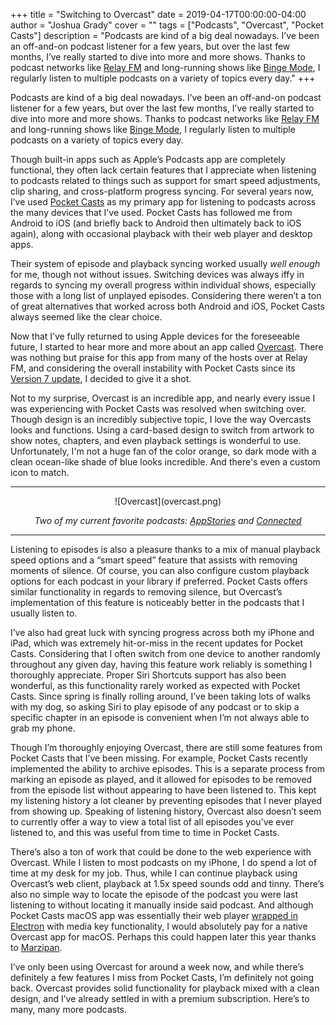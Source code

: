+++
title = "Switching to Overcast"
date = 2019-04-17T00:00:00-04:00
author = "Joshua Grady"
cover = ""
tags = ["Podcasts", "Overcast", "Pocket Casts"]
description = "Podcasts are kind of a big deal nowadays. I’ve been an off-and-on podcast listener for a few years, but over the last few months, I’ve really started to dive into more and more shows. Thanks to podcast networks like [Relay FM](https://www.relay.fm) and long-running shows like [Binge Mode](https://www.theringer.com/binge-mode), I regularly listen to multiple podcasts on a variety of topics every day."
+++

Podcasts are kind of a big deal nowadays. I’ve been an off-and-on podcast listener for a few years, but over the last few months, I’ve really started to dive into more and more shows. Thanks to podcast networks like [Relay FM](https://www.relay.fm) and long-running shows like [Binge Mode](https://www.theringer.com/binge-mode), I regularly listen to multiple podcasts on a variety of topics every day.

Though built-in apps such as Apple’s Podcasts app are completely functional, they often lack certain features that I appreciate when listening to podcasts related to things such as support for smart speed adjustments, clip sharing, and cross-platform progress syncing. For several years now, I’ve used [Pocket Casts](https://www.pocketcasts.com) as my primary app for listening to podcasts across the many devices that I've used. Pocket Casts has followed me from Android to iOS (and briefly back to Android then ultimately back to iOS again), along with occasional playback with their web player and desktop apps.

Their system of episode and playback syncing worked usually _well enough_ for me, though not without issues. Switching devices was always iffy in regards to syncing my overall progress within individual shows, especially those with a long list of unplayed episodes. Considering there weren’t a ton of great alternatives that worked across both Android and iOS, Pocket Casts always seemed like the clear choice.

Now that I’ve fully returned to using Apple devices for the foreseeable future, I started to hear more and more about an app called [Overcast](https://overcast.fm). There was nothing but praise for this app from many of the hosts over at Relay FM, and considering the overall instability with Pocket Casts since its [Version 7 update](https://blog.pocketcasts.com/pocket-casts-7/), I decided to give it a shot.

Not to my surprise, Overcast is an incredible app, and nearly every issue I was experiencing with Pocket Casts was resolved when switching over. Though design is an incredibly subjective topic, I love the way Overcasts looks and functions. Using a card-based design to switch from artwork to show notes, chapters, and even playback settings is wonderful to use. Unfortunately, I'm not a huge fan of the color orange, so dark mode with a clean ocean-like shade of blue looks incredible. And there's even a custom icon to match.

---

<center>![Overcast](overcast.png)

_Two of my current favorite podcasts: [AppStories](https://appstories.net) and [Connected](https://www.relay.fm/connected)_</center>

---

Listening to episodes is also a pleasure thanks to a mix of manual playback speed options and a “smart speed” feature that assists with removing moments of silence. Of course, you can also configure custom playback options for each podcast in your library if preferred. Pocket Casts offers similar functionality in regards to removing silence, but Overcast’s implementation of this feature is noticeably better in the podcasts that I usually listen to.

I’ve also had great luck with syncing progress across both my iPhone and iPad, which was extremely hit-or-miss in the recent updates for Pocket Casts. Considering that I often switch from one device to another randomly throughout any given day, having this feature work reliably is something I thoroughly appreciate. Proper Siri Shortcuts support has also been wonderful, as this functionality rarely worked as expected with Pocket Casts. Since spring is finally rolling around, I’ve been taking lots of walks with my dog, so asking Siri to play episode of any podcast or to skip a specific chapter in an episode is convenient when I’m not always able to grab my phone.

Though I’m thoroughly enjoying Overcast, there are still some features from Pocket Casts that I’ve been missing. For example, Pocket Casts recently implemented the ability to archive episodes. This is a separate process from marking an episode as played, and it allowed for episodes to be removed from the episode list without appearing to have been listened to. This kept my listening history a lot cleaner by preventing episodes that I never played from showing up. Speaking of listening history, Overcast also doesn’t seem to currently offer a way to view a total list of all episodes you’ve ever listened to, and this was useful from time to time in Pocket Casts.

There’s also a ton of work that could be done to the web experience with Overcast. While I listen to most podcasts on my iPhone, I do spend a lot of time at my desk for my job. Thus, while I can continue playback using Overcast’s web client, playback at 1.5x speed sounds odd and tinny. There’s also no simple way to locate the episode of the podcast you were last listening to without locating it manually inside said podcast. And although Pocket Casts macOS app was essentially their web player [wrapped in Electron](https://www.theverge.com/circuitbreaker/2018/5/16/17361696/chrome-os-electron-desktop-applications-apple-microsoft-google) with media key functionality, I would absolutely pay for a native Overcast app for macOS. Perhaps this could happen later this year thanks to [Marzipan](https://www.imore.com/marzipan).

I’ve only been using Overcast for around a week now, and while there’s definitely a few features I miss from Pocket Casts, I’m definitely not going back. Overcast provides solid functionality for playback mixed with a clean design, and I’ve already settled in with a premium subscription. Here’s to many, many more podcasts.
